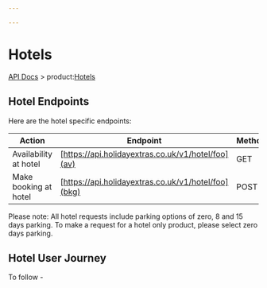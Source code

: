 ```yaml
---

---
```


# Hotels

[API Docs](/hxapi/) > product:[Hotels](index)

## Hotel Endpoints

Here are the hotel specific endpoints:

 | Action                                     | Endpoint                                                                         | Method |
 | ------                                     | --------                                                                         | ------ |
 | Availability at hotel      | [https://api.holidayextras.co.uk/v1/hotel/foo](av)            | GET    |
 | Make booking at hotel      | [https://api.holidayextras.co.uk/v1/hotel/foo](bkg)           | POST   |

Please note: All hotel requests include parking options of zero, 8 and 15 days parking. To make a request for a hotel only product, please select zero days parking.

## Hotel User Journey

To follow -
